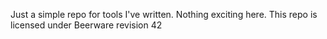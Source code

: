 Just a simple repo for tools I've written.  Nothing exciting here.  This repo is licensed under Beerware revision 42
